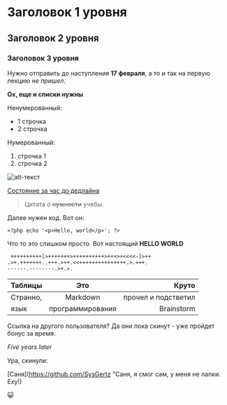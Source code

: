# Заголовок 1 уровня
## Заголовок 2 уровня
### Заголовок 3 уровня
Нужно отправить до наступления **17 февраля**, а то и так на первую лекцию *не пришел*.

  __**Ох, еще и списки нужны**__
  
  
  Ненумерованный:
- 1 строчка
- 2 строчка

Нумерованный:
1) строчка 1
2) строчка 2

![alt-текст](http://simplemarriage.net/wp-content/uploads/2013/10/HELP.jpg "Помогите, нужно вставить изображение")  

[Состояние за час до дедлайна](https://ru.wikipedia.org/wiki/%D0%9F%D0%B0%D0%BD%D0%B8%D0%BA%D0%B0 "Мое состояние")
  >Цитата о ~~нужности~~ учебы.
  
  Далее нужен код. Вот он:
  
   `<?php echo '<p>Hello, world</p>'; ?>`
   
   Что то это слишком просто. Вот настоящий **HELLO WORLD**
   
  ```brainfuck
   ++++++++++[>+++++++>++++++++++>+++>+<<<<-]>++
 .>+.+++++++..+++.>++.<<+++++++++++++++.>.+++.
 ------.--------.>+.>.
 ```
  
| Таблицы       | Это                | Круто |
| ------------- |:------------------:| -----:|
| Странно,   | Markdown    | прочел и подстветил |
| язык     | программирования|  Brainstorm |

Ссылка на другого пользователя? Да они пока скинут - уже пройдет бонус за время. 

*Five years later*

Ура, скинули: 

[Саня](https://github.com/SysGertz "Саня, я смог сам, у меня не лапки. Еху!)

:smiley_cat:
